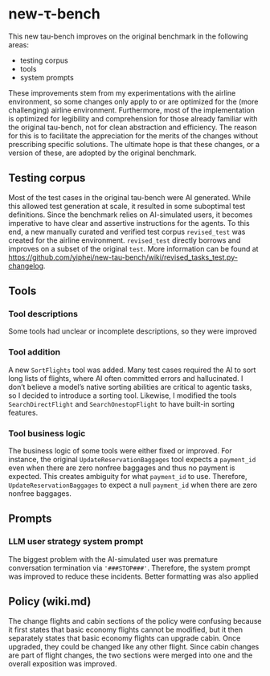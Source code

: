 # new-**τ-bench**

This new tau-bench improves on the original benchmark in the following areas:

- testing corpus
- tools
- system prompts

These improvements stem from my experimentations with the airline environment, so some changes only apply to or are optimized for the (more challenging) airline environment. Furthermore, most of the implementation is optimized for legibility and comprehension for those already familiar with the original tau-bench, not for clean abstraction and efficiency. The reason for this is to facilitate the appreciation for the merits of the changes without prescribing specific solutions. The ultimate hope is that these changes, or a version of these, are adopted by the original benchmark.

## Testing corpus

Most of the test cases in the original tau-bench were AI generated. While this allowed test generation at scale, it resulted in some suboptimal test definitions. Since the benchmark relies on AI-simulated users, it becomes imperative to have clear and assertive instructions for the agents. To this end, a new manually curated and verified test corpus `revised_test` was created for the airline environment. `revised_test` directly borrows and improves on a subset of the original `test`. More information can be found at https://github.com/yiphei/new-tau-bench/wiki/revised_tasks_test.py-changelog. 

## Tools

### Tool descriptions

Some tools had unclear or incomplete descriptions, so they were improved

### Tool addition

A new `SortFlights` tool was added. Many test cases required the AI to sort long lists of flights, where AI often committed errors and hallucinated. I don’t believe a model’s native sorting abilities are critical to agentic tasks, so I decided to introduce a sorting tool. Likewise, I modified the tools `SearchDirectFlight` and `SearchOnestopFlight` to have built-in sorting features.

### Tool business logic

The business logic of some tools were either fixed or improved. For instance, the original `UpdateReservationBaggages` tool expects a `payment_id` even when there are zero nonfree baggages and thus no payment is expected. This creates ambiguity for what `payment_id` to use. Therefore, `UpdateReservationBaggages` to expect a null `payment_id` when there are zero nonfree baggages.

## Prompts

### LLM user strategy system prompt

The biggest problem with the AI-simulated user was premature conversation termination via `'###STOP###'`. Therefore, the system prompt was improved to reduce these incidents. Better formatting was also applied

## Policy (wiki.md)

The change flights and cabin sections of the policy were confusing because it first states that basic economy flights cannot be modified, but it then separately states that basic economy flights can upgrade cabin. Once upgraded, they could be changed like any other flight. Since cabin changes are part of flight changes, the two sections were merged into one and the overall exposition was improved.